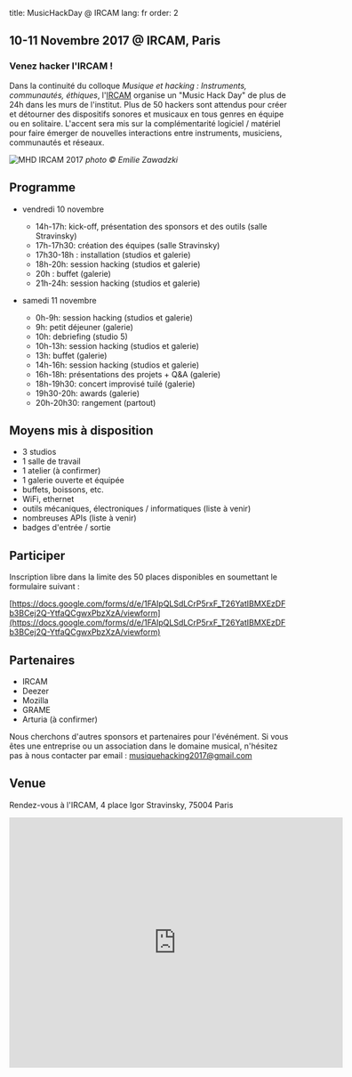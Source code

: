title: MusicHackDay @ IRCAM
lang: fr
order: 2

## 10-11 Novembre 2017 @ IRCAM, Paris

### Venez hacker l'IRCAM !

Dans la continuité du colloque *Musique et hacking : Instruments, communautés, éthiques*, l'[IRCAM](https://www.ircam.fr) organise un "Music Hack Day" de plus de 24h dans les murs de l'institut. Plus de 50 hackers sont attendus pour créer et détourner des dispositifs sonores et musicaux en tous genres en équipe ou en solitaire. L'accent sera mis sur la complémentarité logiciel / matériel pour faire émerger de nouvelles interactions entre instruments, musiciens, communautés et réseaux.

![MHD IRCAM 2017]({filename}/images/music_hack_day-edit2-1024.jpg)
*photo &copy; Emilie Zawadzki*

## Programme

- vendredi 10 novembre
    - 14h-17h: kick-off, présentation des sponsors et des outils (salle Stravinsky)
    - 17h-17h30:  création des équipes (salle Stravinsky)
    - 17h30-18h : installation (studios et galerie)
    - 18h-20h: session hacking (studios et galerie)
    - 20h : buffet (galerie)
    - 21h-24h: session hacking (studios et galerie)

- samedi 11 novembre
    - 0h-9h: session hacking (studios et galerie)
    - 9h: petit déjeuner (galerie)
    - 10h: debriefing (studio 5)
    - 10h-13h: session hacking (studios et galerie)
    - 13h: buffet (galerie)
    - 14h-16h: session hacking (studios et galerie)
    - 16h-18h: présentations des projets + Q&A (galerie)
    - 18h-19h30: concert improvisé tuilé (galerie)
    - 19h30-20h: awards (galerie)
    - 20h-20h30: rangement (partout)


## Moyens mis à disposition

- 3 studios
- 1 salle de travail
- 1 atelier (à confirmer)
- 1 galerie ouverte et équipée
- buffets, boissons, etc.
- WiFi, ethernet
- outils mécaniques, électroniques / informatiques (liste à venir)
- nombreuses APIs (liste à venir)
- badges d'entrée / sortie


## Participer

Inscription libre dans la limite des 50 places disponibles en soumettant le formulaire suivant :

[https://docs.google.com/forms/d/e/1FAIpQLSdLCrP5rxF_T26YatIBMXEzDFb3BCej2Q-YtfaQCgwxPbzXzA/viewform](https://docs.google.com/forms/d/e/1FAIpQLSdLCrP5rxF_T26YatIBMXEzDFb3BCej2Q-YtfaQCgwxPbzXzA/viewform)


## Partenaires

- IRCAM
- Deezer
- Mozilla
- GRAME
- Arturia (à confirmer)

Nous cherchons d'autres sponsors et partenaires pour l'événément. Si vous êtes une entreprise ou un association dans le domaine musical, n'hésitez pas à nous contacter par email : [musiquehacking2017@gmail.com](mailto:musiquehacking2017@gmail.com)


## Venue

Rendez-vous à l'IRCAM, 4 place Igor Stravinsky, 75004 Paris

<iframe src="https://www.google.com/maps/embed?pb=!1m18!1m12!1m3!1d2624.912432932615!2d2.3492199514773824!3d48.859880179186064!2m3!1f0!2f0!3f0!3m2!1i1024!2i768!4f13.1!3m3!1m2!1s0x47e66e1c3dd0b877%3A0xe54b44663bd2e7ff!2sIrcam!5e0!3m2!1sfr!2sfr!4v1504602059757" width="600" height="450" frameborder="0" style="border:0" allowfullscreen></iframe>
